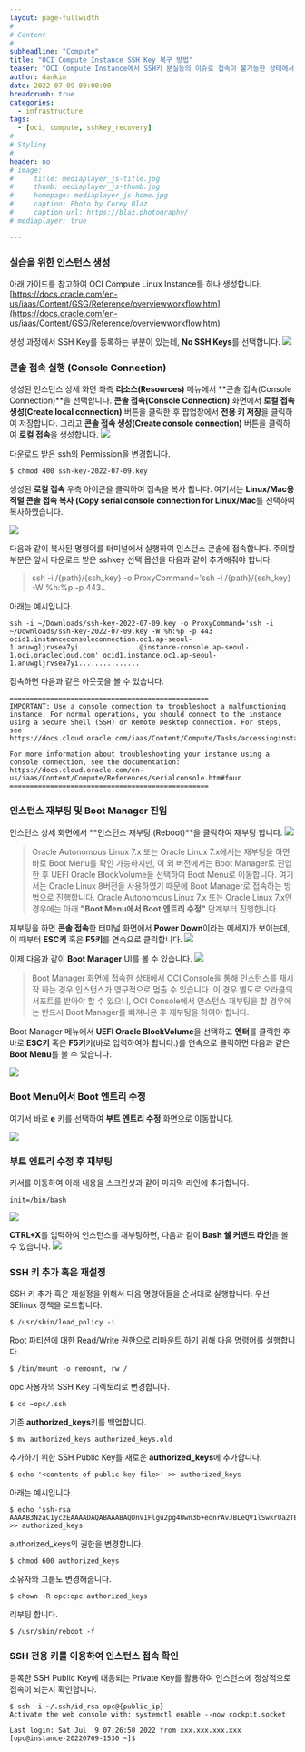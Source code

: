 ```yaml
---
layout: page-fullwidth
#
# Content
#
subheadline: "Compute"
title: "OCI Compute Instance SSH Key 복구 방법"
teaser: "OCI Compute Instance에서 SSH키 분실등의 이슈로 접속이 불가능한 상태에서 추가로 공개키를 등록하는 방법에 대해서 설명합니다."
author: dankim
date: 2022-07-09 00:00:00
breadcrumb: true
categories:
  - infrastructure
tags:
  - [oci, compute, sshkey_recovery]
#
# Styling
#
header: no
# image:
#     title: mediaplayer_js-title.jpg
#     thumb: mediaplayer_js-thumb.jpg
#     homepage: mediaplayer_js-home.jpg
#     caption: Photo by Corey Blaz
#     caption_url: https://blaz.photography/
# mediaplayer: true

---
```


### 실습을 위한 인스턴스 생성
아래 가이드를 참고하여 OCI Compute Linux Instance를 하나 생성합니다.  
[https://docs.oracle.com/en-us/iaas/Content/GSG/Reference/overviewworkflow.htm](https://docs.oracle.com/en-us/iaas/Content/GSG/Reference/overviewworkflow.htm)

생성 과정에서 SSH Key를 등록하는 부분이 있는데, **No SSH Keys**를 선택합니다.
![](/assets/img/infrastructure/2022/oci-recovery-sshkey-1.png)

### 콘솔 접속 실행 (Console Connection)
생성된 인스턴스 상세 화면 좌측 **리소스(Resources)** 메뉴에서 **콘솔 접속(Console Connection)**을 선택합니다. **콘솔 접속(Console Connection)** 화면에서 **로컬 접속 생성(Create local connection)** 버튼을 클릭한 후 팝업창에서 **전용 키 저장**을 클릭하여 저장합니다. 그리고 **콘솔 접속 생성(Create console connection)** 버튼을 클릭하여 **로컬 접속**을 생성합니다.
![](/assets/img/infrastructure/2022/oci-recovery-sshkey-2.png)

다운로드 받은 ssh의 Permission을 변경합니다.
```
$ chmod 400 ssh-key-2022-07-09.key
```

생성된 **로컬 접속** 우측 아이콘을 클릭하여 접속을 복사 합니다. 여기서는 **Linux/Mac용 직렬 콘솔 접속 복사 (Copy serial console connection for Linux/Mac**를 선택하여 복사하였습니다. 

![](/assets/img/infrastructure/2022/oci-recovery-sshkey-3.png)

다음과 같이 복사된 명령어를 터미널에서 실행하여 인스턴스 콘솔에 접속합니다. 주의할 부분은 앞서 다운로드 받은 sshkey 선택 옵션을 다음과 같이 추가해줘야 합니다.

> ssh -i /{path}/{ssh_key} -o ProxyCommand='ssh -i /{path}/{ssh_key} -W %h:%p -p 443..

아래는 예시입니다.
```
ssh -i ~/Downloads/ssh-key-2022-07-09.key -o ProxyCommand='ssh -i ~/Downloads/ssh-key-2022-07-09.key -W %h:%p -p 443 ocid1.instanceconsoleconnection.oc1.ap-seoul-1.anuwgljrvsea7yi...............@instance-console.ap-seoul-1.oci.oraclecloud.com' ocid1.instance.oc1.ap-seoul-1.anuwgljrvsea7yi...............
```

접속하면 다음과 같은 아웃풋을 볼 수 있습니다.
```
=================================================
IMPORTANT: Use a console connection to troubleshoot a malfunctioning instance. For normal operations, you should connect to the instance using a Secure Shell (SSH) or Remote Desktop connection. For steps, see https://docs.cloud.oracle.com/iaas/Content/Compute/Tasks/accessinginstance.htm

For more information about troubleshooting your instance using a console connection, see the documentation: https://docs.cloud.oracle.com/en-us/iaas/Content/Compute/References/serialconsole.htm#four
=================================================
```

### 인스턴스 재부팅 및 Boot Manager 진입
인스턴스 상세 화면에서 **인스턴스 재부팅 (Reboot)**을 클릭하여 재부팅 합니다.
![](/assets/img/infrastructure/2022/oci-recovery-sshkey-4.png)

> Oracle Autonomous Linux 7.x 또는 Oracle Linux 7.x에서는 재부팅을 하면 바로 Boot Menu를 확인 가능하지만, 이 외 버전에서는 Boot Manager로 진입한 후 UEFI Oracle BlockVolume을 선택하여 Boot Menu로 이동합니다. 여기서는 Oracle Linux 8버전을 사용하였기 때문에 Boot Manager로 접속하는 방법으로 진행합니다. Oracle Autonomous Linux 7.x 또는 Oracle Linux 7.x인 경우에는 아래 <strong>"Boot Menu에서 Boot 엔트리 수정"</strong> 단계부터 진행합니다.

재부팅을 하면 **콘솔 접속**한 터미널 화면에서 **Power Down**이라는 메세지가 보이는데, 이 때부터 **ESC키** 혹은 **F5키**를 연속으로 클릭합니다.
![](/assets/img/infrastructure/2022/oci-recovery-sshkey-3-1.png)

이제 다음과 같이 **Boot Manager** UI를 볼 수 있습니다. 
![](/assets/img/infrastructure/2022/oci-recovery-sshkey-5.png)

> Boot Manager 화면에 접속한 상태에서 OCI Console을 통해 인스턴스를 재시작 하는 경우 인스턴스가 영구적으로 멈출 수 있습니다. 이 경우 별도로 오라클의 서포트를 받아야 할 수 있으니, OCI Console에서 인스턴스 재부팅을 할 경우에는 반드시 Boot Manager를 빠져나온 후 재부팅을 하여야 합니다.

Boot Manager 메뉴에서 **UEFI Oracle BlockVolume**을 선택하고 **엔터**를 클릭한 후 바로 **ESC키** 혹은 **F5키**키(바로 입력하여야 합니다.)를 연속으로 클릭하면 다음과 같은 **Boot Menu**를 볼 수 있습니다.

![](/assets/img/infrastructure/2022/oci-recovery-sshkey-6.png)

### Boot Menu에서 Boot 엔트리 수정
여기서 바로 **e** 키를 선택하여 **부트 엔트리 수정** 화면으로 이동합니다.

![](/assets/img/infrastructure/2022/oci-recovery-sshkey-7.png)

### 부트 엔트리 수정 후 재부팅
커서를 이동하여 아래 내용을 스크린샷과 같이 마지막 라인에 추가합니다.
```
init=/bin/bash
```

![](/assets/img/infrastructure/2022/oci-recovery-sshkey-8.png)

**CTRL+X**를 입력하여 인스턴스를 재부팅하면, 다음과 같이 **Bash 쉘 커맨드 라인**을 볼 수 있습니다.
![](/assets/img/infrastructure/2022/oci-recovery-sshkey-9.png)

### SSH 키 추가 혹은 재설정
SSH 키 추가 혹은 재설정을 위해서 다음 명령어들을 순서대로 실행합니다. 우선 SElinux 정책을 로드합니다.

```
$ /usr/sbin/load_policy -i
```

Root 파티션에 대한 Read/Write 권한으로 리마운트 하기 위해 다음 명령어를 실행합니다.
```
$ /bin/mount -o remount, rw /
```

opc 사용자의 SSH Key 디렉토리로 변경합니다.
```
$ cd ~opc/.ssh
```

기존 **authorized_keys**키를 백업합니다.
```
$ mv authorized_keys authorized_keys.old
```

추가하기 위한 SSH Public Key를 새로운 **authorized_keys**에 추가합니다.
```
$ echo '<contents of public key file>' >> authorized_keys
```

아래는 예시입니다.
```
$ echo 'ssh-rsa AAAAB3NzaC1yc2EAAAADAQABAAABAQDnV1Flgu2pg4Uwn3b+eonrAvJBLeQV1lSwkrUa2TEnH9KNajvJ/HJsGme96zSlCzA28VN5HX1EAdM3FS5ik7w2QQLtWzZ40qYmsFn+lvQw1+Dy0usTuHSOoTVb732xiMZkSYu+gV45xhbZOlWGuwQqn7hb4mH2jXjMclrh0vRKoZZgzws+2OFVQ/J+WjHCVxtX1sEQTNRYtNlE/ADfhlh7ODGcl1U7zFU0JDtPhf0Vy731fqL9+hLH96YcUag7lrAM9XmQGyiZZbDvwWklM+M15yUWjJ............' >> authorized_keys
```

authorized_keys의 권한을 변경합니다.
```
$ chmod 600 authorized_keys
```

소유자와 그룹도 변경해줍니다.
```
$ chown -R opc:opc authorized_keys
```

리부팅 합니다.
```
$ /usr/sbin/reboot -f
```

### SSH 전용 키를 이용하여 인스턴스 접속 확인
등록한 SSH Public Key에 대응되는 Private Key를 활용하여 인스턴스에 정상적으로 접속이 되는지 확인합니다.

```
$ ssh -i ~/.ssh/id_rsa opc@{public_ip}
Activate the web console with: systemctl enable --now cockpit.socket

Last login: Sat Jul  9 07:26:50 2022 from xxx.xxx.xxx.xxx
[opc@instance-20220709-1530 ~]$
```